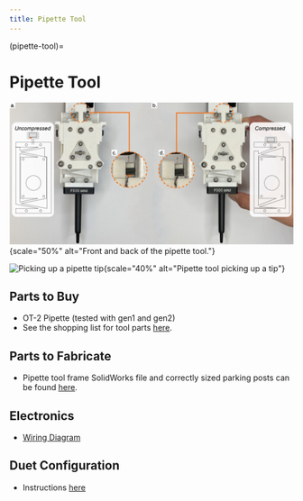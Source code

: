 ```yaml
---
title: Pipette Tool
---
```


(pipette-tool)=
# Pipette Tool

![Front & back of the pipette tool](_static/pipette-flexure.jpg){scale="50%" alt="Front and back of the pipette tool."}

![Picking up a pipette tip](_static/pickup.gif){scale="40%" alt="Pipette tool picking up a tip"}

## Parts to Buy

- OT-2 Pipette (tested with gen1 and gen2)
- See the shopping list for tool parts [here](https://docs.google.com/spreadsheets/d/1Bp4ZdpHsX01EHIsc5mqbzi92CpQlax4KNS-QtPmUZUM/edit#gid=1582949094).

## Parts to Fabricate

- Pipette tool frame SolidWorks file and correctly sized parking posts can be found [here](https://github.com/machineagency/science-jubilee/tree/main/tool_library/OT2_pipette/fabrication_files).

## Electronics

- [Wiring Diagram](https://github.com/machineagency/science-jubilee/blob/main/tool_library/OT2_pipette/assembly_docs/OT_Wiring_Diagram_V1.pdf)

## Duet Configuration

- Instructions [here](https://github.com/machineagency/science-jubilee/blob/main/tool_library/OT2_pipette/duet_configs/OT2_Pipette_Configuration.md)
